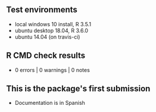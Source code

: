 ## Test environments
* local windows 10 install, R 3.5.1
* ubuntu desktop 18.04, R 3.6.0
* ubuntu 14.04 (on travis-ci)

## R CMD check results
* 0 errors | 0 warnings | 0 notes

## This is the package's first submission

* Documentation is in Spanish
